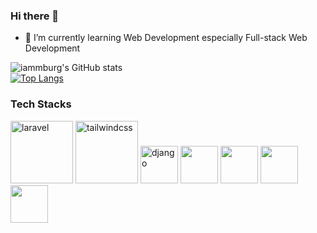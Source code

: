 ### Hi there 👋

<!--
**iammburg/iammburg** is a ✨ _special_ ✨ repository because its `README.md` (this file) appears on your GitHub profile. 

Here are some ideas to get you started:-->

<!-- - 🔭 I’m currently working on ...

- 👯 I’m looking to collaborate on ...
- 🤔 I’m looking for help with ...
- 💬 Ask me about ...
- 📫 How to reach me: ...
- 😄 Pronouns: ...
- ⚡ Fun fact: ...-->

- 🌱 I’m currently learning Web Development especially Full-stack Web Development


![iammburg's GitHub stats](https://github-readme-stats.vercel.app/api?username=iammburg&show_icons=true&show_icons=true) <br>
[![Top Langs](https://github-readme-stats.vercel.app/api/top-langs/?username=iammburg&layout=donut)](https://github.com/iammburg/github-readme-stats)

### Tech Stacks
<p align="left">
<img src="https://cdn.jsdelivr.net/gh/devicons/devicon@latest/icons/laravel/laravel-original-wordmark.svg" alt="laravel" width="100" height="100" />
<img src="https://cdn.jsdelivr.net/gh/devicons/devicon@latest/icons/tailwindcss/tailwindcss-original-wordmark.svg" alt="tailwindcss" width="100" height="100" />
<img src="https://cdn.jsdelivr.net/gh/devicons/devicon@latest/icons/django/django-plain.svg" alt="django" width="60" height="60" />  
<img src="https://cdn.jsdelivr.net/gh/devicons/devicon@latest/icons/mysql/mysql-original-wordmark.svg" width="60" height="60" />  
<img src="https://cdn.jsdelivr.net/gh/devicons/devicon@latest/icons/express/express-original.svg" width="60" height="60" />
<img src="https://cdn.jsdelivr.net/gh/devicons/devicon@latest/icons/react/react-original.svg" width="60" height="60" />          
<img src="https://cdn.jsdelivr.net/gh/devicons/devicon@latest/icons/nodejs/nodejs-original-wordmark.svg" width="60" height="60"/>          
</p>        
          

